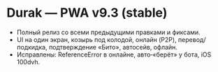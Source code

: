 # Durak — PWA v9.3 (stable)

- Полный релиз со всеми предыдущими правками и фиксами.
- UI на один экран, козырь под колодой, онлайн (P2P), перевод/подкидка, подтверждение «Бито», автосейв, офлайн.
- Исправлены: ReferenceError в онлайне, авто‑«берёт» у бота, iOS 100dvh.
